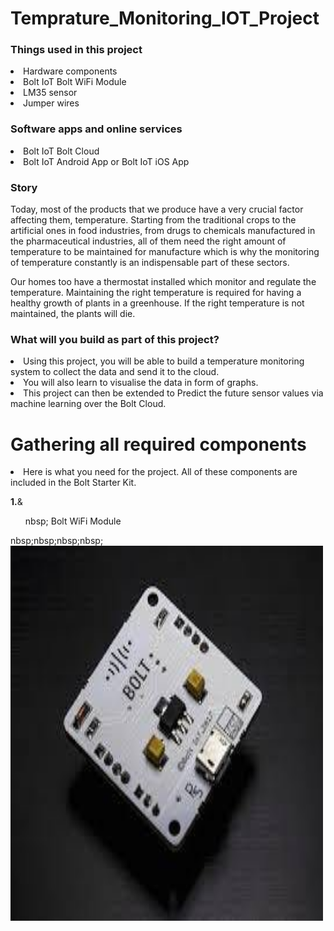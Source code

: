 # Temprature_Monitoring_IOT_Project

<h3>Things used in this project</h3>
<li>Hardware components</li>
<li>Bolt IoT Bolt WiFi Module</li>
<li>LM35 sensor</li>
<li>Jumper wires</li>

<h3>Software apps and online services</h3>
<li>Bolt IoT Bolt Cloud</li>
<li>Bolt IoT Android App or Bolt IoT iOS App</li>


<h3>Story</h3>

<p>Today, most of the products that we produce have a very crucial factor affecting them, temperature. Starting from the traditional crops to the artificial ones in food industries, from drugs to chemicals manufactured in the pharmaceutical industries, all of them need the right amount of temperature to be maintained for manufacture which is why the monitoring of temperature constantly is an indispensable part of these sectors.</p>

<p>Our homes too have a thermostat installed which monitor and regulate the temperature. Maintaining the right temperature is required for having a healthy growth of plants in a greenhouse. If the right temperature is not maintained, the plants will die.</p>

<h3><strong>What will you build as part of this project?</strong></h3>
<li>Using this project, you will be able to build a temperature monitoring system to collect the data and send it to the cloud.</li>
<li>You will also learn to visualise the data in form of graphs.</li>
<li>This project can then be extended to Predict the future sensor values via machine learning over the Bolt Cloud.</li>

<h1>Gathering all required components</h1>
<li>Here is what you need for the project. All of these components are included in the Bolt Starter Kit.</li>

<strong>1.</strong>&<ul>nbsp; Bolt WiFi Module</ul>
nbsp;nbsp;nbsp;nbsp;<img src="Bolt_IOT.jpg" alt="IOTt" width="500" height="600">
